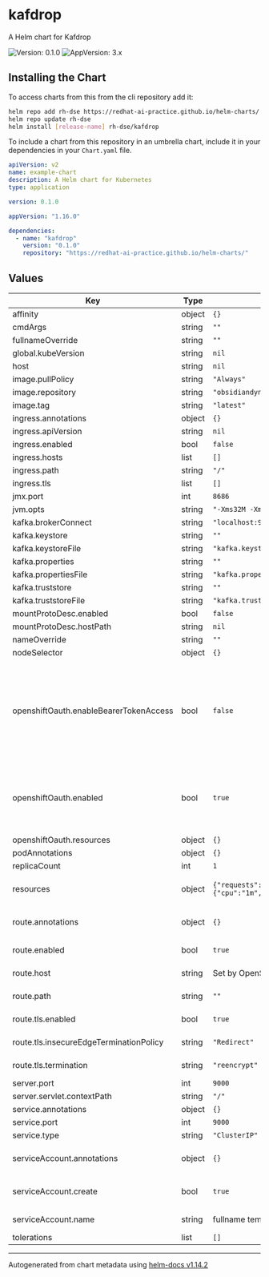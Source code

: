 # kafdrop

A Helm chart for Kafdrop

![Version: 0.1.0](https://img.shields.io/badge/Version-0.1.0-informational?style=flat-square) ![AppVersion: 3.x](https://img.shields.io/badge/AppVersion-3.x-informational?style=flat-square)

## Installing the Chart

To access charts from this from the cli repository add it:

```sh
helm repo add rh-dse https://redhat-ai-practice.github.io/helm-charts/
helm repo update rh-dse
helm install [release-name] rh-dse/kafdrop
```

To include a chart from this repository in an umbrella chart, include it in your dependencies in your `Chart.yaml` file.

```yaml
apiVersion: v2
name: example-chart
description: A Helm chart for Kubernetes
type: application

version: 0.1.0

appVersion: "1.16.0"

dependencies:
  - name: "kafdrop"
    version: "0.1.0"
    repository: "https://redhat-ai-practice.github.io/helm-charts/"
```

## Values

| Key | Type | Default | Description |
|-----|------|---------|-------------|
| affinity | object | `{}` |  |
| cmdArgs | string | `""` |  |
| fullnameOverride | string | `""` |  |
| global.kubeVersion | string | `nil` |  |
| host | string | `nil` |  |
| image.pullPolicy | string | `"Always"` |  |
| image.repository | string | `"obsidiandynamics/kafdrop"` |  |
| image.tag | string | `"latest"` |  |
| ingress.annotations | object | `{}` |  |
| ingress.apiVersion | string | `nil` |  |
| ingress.enabled | bool | `false` |  |
| ingress.hosts | list | `[]` |  |
| ingress.path | string | `"/"` |  |
| ingress.tls | list | `[]` |  |
| jmx.port | int | `8686` |  |
| jvm.opts | string | `"-Xms32M -Xmx64M"` |  |
| kafka.brokerConnect | string | `"localhost:9092"` |  |
| kafka.keystore | string | `""` |  |
| kafka.keystoreFile | string | `"kafka.keystore.jks"` |  |
| kafka.properties | string | `""` |  |
| kafka.propertiesFile | string | `"kafka.properties"` |  |
| kafka.truststore | string | `""` |  |
| kafka.truststoreFile | string | `"kafka.truststore.jks"` |  |
| mountProtoDesc.enabled | bool | `false` |  |
| mountProtoDesc.hostPath | string | `nil` |  |
| nameOverride | string | `""` |  |
| nodeSelector | object | `{}` |  |
| openshiftOauth.enableBearerTokenAccess | bool | `false` | Enable access to application using an OpenShift Bearer Token.  This feature enables users from outside of the cluster to read/write to MLFlow using the API.   Warning: This feature requires cluster admin to install. |
| openshiftOauth.enabled | bool | `true` | Secures application with OpenShift Oauth Proxy.  If disabling this option it is recommended to set `route.tls.termination: edge`. |
| openshiftOauth.resources | object | `{}` |  |
| podAnnotations | object | `{}` |  |
| replicaCount | int | `1` |  |
| resources | object | `{"requests":{"cpu":"1m","memory":"128Mi"}}` | The resource requests/limits for the application pod |
| route.annotations | object | `{}` | Additional custom annotations for the route |
| route.enabled | bool | `true` | Enable creation of the OpenShift Route object |
| route.host | string | Set by OpenShift | The hostname for the route |
| route.path | string | `""` | The path for the OpenShift route |
| route.tls.enabled | bool | `true` | Enable secure route settings |
| route.tls.insecureEdgeTerminationPolicy | string | `"Redirect"` | Insecure route termination policy |
| route.tls.termination | string | `"reencrypt"` | Secure route termination policy |
| server.port | int | `9000` |  |
| server.servlet.contextPath | string | `"/"` |  |
| service.annotations | object | `{}` |  |
| service.port | int | `9000` |  |
| service.type | string | `"ClusterIP"` |  |
| serviceAccount.annotations | object | `{}` | Additional custom annotations for the ServiceAccount |
| serviceAccount.create | bool | `true` | Enable creation of ServiceAccount for application pod |
| serviceAccount.name | string | fullname template | The name of the ServiceAccount to use. |
| tolerations | list | `[]` |  |

----------------------------------------------
Autogenerated from chart metadata using [helm-docs v1.14.2](https://github.com/norwoodj/helm-docs/releases/v1.14.2)
